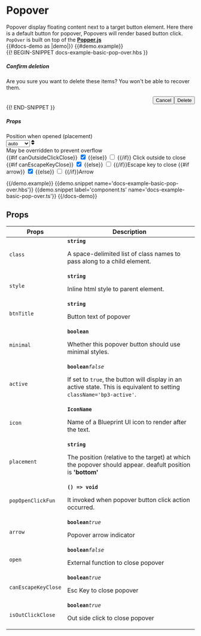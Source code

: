 # Popover
<div class='bp3-running-text bp3-text-large'>
  Popover display floating content next to a target button element. Here there is a default button for popover, Popovers
  will render based button click.
  <code>PopOver</code> is built on top of the <a href="https://popper.js.org"><strong>Popper.js</strong></a>
</div>
{{#docs-demo as |demo|}}
{{#demo.example}}
<div class="demo-container">
  <div class="docs-example-frame docs-example-frame-row" data-example-id="PopoverExample">
    <div id='pop-over-doc-scroll' class="docs-example">
      <div class="docs-popover-example-scroll">
        {{! BEGIN-SNIPPET docs-example-basic-pop-over.hbs }}
        <PopOver @btnTitle='Open popover' @open={{open}} 
         @intent="primary" @icon='code'
         @isOutClickClose={{canOutsideClickClose}} @placement={{placement}} 
         @arrow={{arrow}} @canEscapeKeyClose={{canEscapeKeyClose}}>
          <div>
            <h5 class="bp3-heading">Confirm deletion</h5>
            <p>Are you sure you want to delete these items? You won't be able to recover them.</p>
            <div style="display: flex; justify-content: flex-end; margin-top: 15px;">
              <Button  onClick={{action 'onClose'}} @style="margin-right: 10px;">Cancel</Button>
              <Button  onClick={{action 'onClose'}} @intent="danger">Delete</Button>
            </div>
           </div>
        </PopOver>
        {{! END-SNIPPET }}
      </div>
    </div>
    <div class="docs-example-options">
      <h5 class="bp3-heading">Props</h5>
      <div class="bp3-form-group"><label class="bp3-label" for="position">Position when opened (placement) <span
            class="bp3-text-muted"></span></label>
        <div class="bp3-form-content">
          <div class="bp3-html-select"><select onchange={{action 'selectPositon'}}>
              <option value="auto">auto</option>
              <option value="left">left</option>
              <option value="right">right</option>
              <option value="top">top</option>
              <option value="bottom">bottom</option>
            </select><span icon="double-caret-vertical" class="bp3-icon bp3-icon-double-caret-vertical"><svg data-icon="double-caret-vertical" width="16" height="16" viewBox="0 0 16 16"><desc>double-caret-vertical</desc><path d="M5 7h6a1.003 1.003 0 0 0 .71-1.71l-3-3C8.53 2.11 8.28 2 8 2s-.53.11-.71.29l-3 3A1.003 1.003 0 0 0 5 7zm6 2H5a1.003 1.003 0 0 0-.71 1.71l3 3c.18.18.43.29.71.29s.53-.11.71-.29l3-3A1.003 1.003 0 0 0 11 9z" fill-rule="evenodd"></path></svg></span></div>
          <div class="bp3-form-helper-text">May be overridden to prevent overflow</div>
          <label class="bp3-control bp3-switch" {{action 'oncanOutsideClickClose'}}>
            {{#if canOutsideClickClose}}
            <input type="checkbox" checked>
            <span class="bp3-control-indicator"></span>
            {{else}}
            <input type="checkbox">
            <span class="bp3-control-indicator"></span>
            {{/if}}
            Click outside to close</label>
          <label class="bp3-control bp3-switch" {{action 'oncanEscapeKeyClose'}}>
            {{#if canEscapeKeyClose}}
            <input type="checkbox" checked>
            <span class="bp3-control-indicator"></span>
            {{else}}
            <input type="checkbox">
            <span class="bp3-control-indicator"></span>
            {{/if}}Escape key to close</label>
          <label class="bp3-control bp3-switch" {{action 'onArrow'}}>
            {{#if arrow}}
            <input type="checkbox" checked>
            <span class="bp3-control-indicator"></span>
            {{else}}
            <input type="checkbox">
            <span class="bp3-control-indicator"></span>
            {{/if}}Arrow</label>
        </div>
      </div>
    </div>
  </div>
</div>


{{/demo.example}}
{{demo.snippet name='docs-example-basic-pop-over.hbs'}}
{{demo.snippet label='component.ts' name='docs-example-basic-pop-over.ts'}}
{{/docs-demo}}

## Props


<div class="docs-modifiers-table bp3-running-text">
  <table class="bp3-html-table">
    <thead>
      <tr>
        <th>Props</th>
        <th>Description</th>
      </tr>
    </thead>
    <tbody>
      <tr>
        <td class="docs-prop-name"><code>class</code></td>
        <td class="docs-prop-details"><code
            class="docs-prop-type"><strong>string</strong><em class="docs-prop-default bp3-text-muted"></em></code>
          <div class="docs-prop-description">
            <div class="docs-section">
              <div class="bp3-running-text">
                <p>A space-delimited list of class names to pass along to a child element.</p>
              </div>
            </div>
          </div>
        </td>
      </tr>
      <tr>
        <td class="docs-prop-name"><code>style</code></td>
        <td class="docs-prop-details"><code
            class="docs-prop-type"><strong>string</strong><em class="docs-prop-default bp3-text-muted"></em></code>
          <div class="docs-prop-description">
            <div class="docs-section">
              <div class="bp3-running-text">
                <p>Inline html style to parent element.</p>
              </div>
            </div>
          </div>
        </td>
      </tr>
      <tr>
        <td class="docs-prop-name"><code>btnTitle</code></td>
        <td class="docs-prop-details"><code
            class="docs-prop-type"><strong>string</strong><em class="docs-prop-default bp3-text-muted"></em></code>
          <div class="docs-prop-description">
            <div class="docs-section">
              <div class="bp3-running-text">
                <p>Button text of popover</p>
              </div>
            </div>
          </div>
        </td>
      </tr>
      <tr>
        <td class="docs-prop-name"><code>minimal</code></td>
        <td class="docs-prop-details"><code
            class="docs-prop-type"><strong>boolean</strong><em class="docs-prop-default bp3-text-muted"></em></code>
          <div class="docs-prop-description">
            <div class="docs-section">
              <div class="bp3-running-text">
                <p>Whether this popover button should use minimal styles.</p>
              </div>
            </div>
          </div>
          <div class="docs-prop-tags"></div>
        </td>
      </tr>
      <tr>
        <td class="docs-prop-name"><code>active</code></td>
        <td class="docs-prop-details"><code
            class="docs-prop-type"><strong>boolean</strong><em class="docs-prop-default bp3-text-muted">false</em></code>
          <div class="docs-prop-description">
            <div class="docs-section">
              <div class="bp3-running-text">
                <p>If set to <code>true</code>, the button will display in an active state.
                  This is equivalent to setting <code>className='bp3-active'</code>.</p>
              </div>
            </div>
          </div>
          <div class="docs-prop-tags"></div>
        </td>
      </tr>
      <tr>
        <td class="docs-prop-name"><code>icon</code></td>
        <td class="docs-prop-details"><code
            class="docs-prop-type"><strong>IconName </strong><em class="docs-prop-default bp3-text-muted"></em></code>
          <div class="docs-prop-description">
            <div class="docs-section">
              <div class="bp3-running-text">
                <p>Name of a Blueprint UI icon to render after the text.</p>
              </div>
            </div>
          </div>
        </td>
      </tr>
      <tr>
        <td class="docs-prop-name"><code>placement</code></td>
        <td class="docs-prop-details"><code
            class="docs-prop-type"><strong>string</strong><em class="docs-prop-default bp3-text-muted"></em></code>
          <div class="docs-prop-description">
            <div class="docs-section">
              <div class="bp3-running-text">
                <p>The position (relative to the target) at which the popover should appear. deafult position is
                  <strong>'bottom'</strong></p>
              </div>
            </div>
          </div>
        </td>
      </tr>
      <tr>
        <td class="docs-prop-name"><code>popOpenClickFun</code></td>
        <td class="docs-prop-details"><code
            class="docs-prop-type"><strong>() =&gt; void</strong><em class="docs-prop-default bp3-text-muted"></em></code>
          <div class="docs-prop-description">
            <div class="docs-section">
              <div class="bp3-running-text">
                <p>It invoked when popover button click action occurred.</p>
              </div>
            </div>
          </div>
        </td>
      </tr>
      <tr>
        <td class="docs-prop-name"><code>arrow</code></td>
        <td class="docs-prop-details"><code
            class="docs-prop-type"><strong>boolean</strong><em class="docs-prop-default bp3-text-muted">true</em></code>
          <div class="docs-prop-description">
            <div class="docs-section">
              <div class="bp3-running-text">
                <p>Popover arrow indicator</p>
              </div>
            </div>
          </div>
        </td>
      </tr>
      <tr>
        <td class="docs-prop-name"><code>open</code></td>
        <td class="docs-prop-details"><code
            class="docs-prop-type"><strong>boolean</strong><em class="docs-prop-default bp3-text-muted">false</em></code>
          <div class="docs-prop-description">
            <div class="docs-section">
              <div class="bp3-running-text">
                <p>External function to close popover</p>
              </div>
            </div>
          </div>
        </td>
      </tr>
       <tr>
        <td class="docs-prop-name"><code>canEscapeKeyClose</code></td>
        <td class="docs-prop-details"><code
            class="docs-prop-type"><strong>boolean</strong><em class="docs-prop-default bp3-text-muted">true</em></code>
          <div class="docs-prop-description">
            <div class="docs-section">
              <div class="bp3-running-text">
                <p>Esc Key to close popover</p>
              </div>
            </div>
          </div>
        </td>
      </tr>
       <tr>
        <td class="docs-prop-name"><code>isOutClickClose</code></td>
        <td class="docs-prop-details"><code
            class="docs-prop-type"><strong>boolean</strong><em class="docs-prop-default bp3-text-muted">true</em></code>
          <div class="docs-prop-description">
            <div class="docs-section">
              <div class="bp3-running-text">
                <p>Out side click to close popover</p>
              </div>
            </div>
          </div>
        </td>
      </tr>
    </tbody>
  </table>

</div>